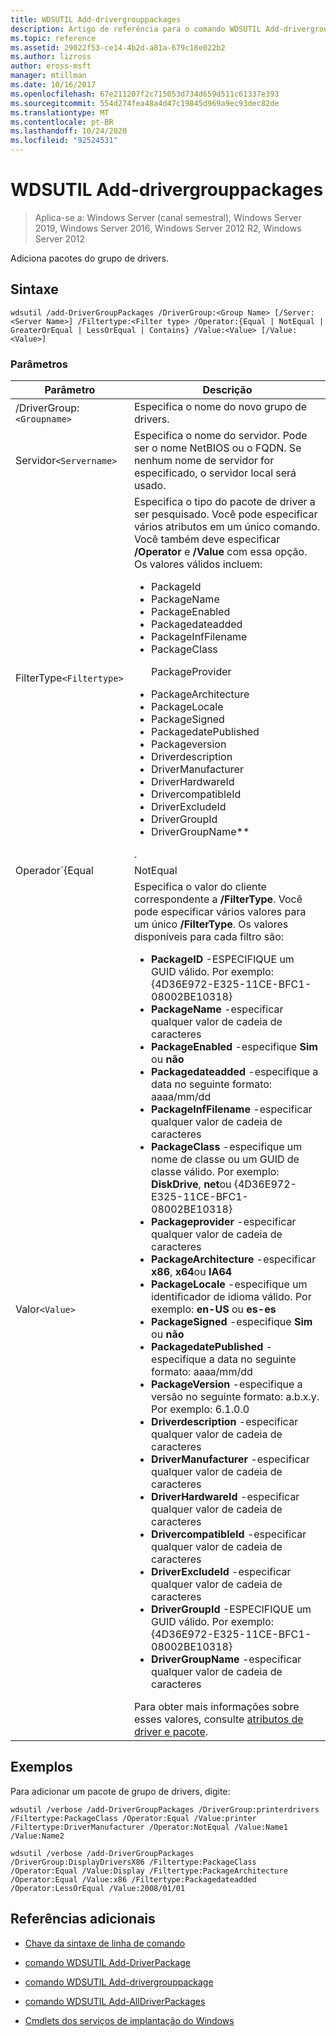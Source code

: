 ```yaml
---
title: WDSUTIL Add-drivergrouppackages
description: Artigo de referência para o comando WDSUTIL Add-drivergrouppackages, que adiciona pacotes de grupo de driver.
ms.topic: reference
ms.assetid: 29022f53-ce14-4b2d-a81a-679c18e022b2
ms.author: lizross
author: eross-msft
manager: mtillman
ms.date: 10/16/2017
ms.openlocfilehash: 67e211207f2c715053d734d659d511c61337e393
ms.sourcegitcommit: 554d274fea48a4d47c19845d969a9ec93dec82de
ms.translationtype: MT
ms.contentlocale: pt-BR
ms.lasthandoff: 10/24/2020
ms.locfileid: "92524531"
---
```

# <a name="wdsutil-add-drivergrouppackages"></a>WDSUTIL Add-drivergrouppackages

> Aplica-se a: Windows Server (canal semestral), Windows Server 2019, Windows Server 2016, Windows Server 2012 R2, Windows Server 2012

Adiciona pacotes do grupo de drivers.

## <a name="syntax"></a>Sintaxe

```
wdsutil /add-DriverGroupPackages /DriverGroup:<Group Name> [/Server:<Server Name>] /Filtertype:<Filter type> /Operator:{Equal | NotEqual | GreaterOrEqual | LessOrEqual | Contains} /Value:<Value> [/Value:<Value>]
```

### <a name="parameters"></a>Parâmetros

| Parâmetro | Descrição |
|--|--|
| /DriverGroup:`<Groupname>` | Especifica o nome do novo grupo de drivers. |
| Servidor`<Servername>` | Especifica o nome do servidor. Pode ser o nome NetBIOS ou o FQDN. Se nenhum nome de servidor for especificado, o servidor local será usado. |
| FilterType`<Filtertype>` | Especifica o tipo do pacote de driver a ser pesquisado. Você pode especificar vários atributos em um único comando. Você também deve especificar **/Operator** e **/Value** com essa opção. Os valores válidos incluem:<ul><li>PackageId</li><li>PackageName</li><li>PackageEnabled</li><li>Packagedateadded</li><li>PackageInfFilename</li><li>PackageClass<p>PackageProvider</li><li>PackageArchitecture</li><li>PackageLocale</li><li>PackageSigned</li><li>PackagedatePublished</li><li>Packageversion</li><li>Driverdescription</li><li>DriverManufacturer</li><li>DriverHardwareId</li><li>DrivercompatibleId</li><li>DriverExcludeId</li><li>DriverGroupId</li><li>DriverGroupName**</li></ul>. |
| Operador`{Equal|NotEqual|GreaterOrEqual|LessOrEqual|Contains}` | Especifica a relação entre o atributo e os valores. Você só pode especificar **Contains** com atributos de cadeia de caracteres. Você só pode especificar **EQUAL**, não **EQUAL**, **GreaterOrEqual** e **LessOrEqual** com atributos Date e Version. |
| Valor`<Value>` | Especifica o valor do cliente correspondente a **/FilterType**. Você pode especificar vários valores para um único **/FilterType**. Os valores disponíveis para cada filtro são:<ul><li>**PackageID** -ESPECIFIQUE um GUID válido. Por exemplo: {4D36E972-E325-11CE-BFC1-08002BE10318}</li><li>**PackageName** -especificar qualquer valor de cadeia de caracteres</li><li>**PackageEnabled** -especifique **Sim** ou **não**</li><li>**Packagedateadded** -especifique a data no seguinte formato: aaaa/mm/dd</li><li>**PackageInfFilename** -especificar qualquer valor de cadeia de caracteres</li><li>**PackageClass** -especifique um nome de classe ou um GUID de classe válido. Por exemplo: **DiskDrive**, **net**ou {4D36E972-E325-11CE-BFC1-08002BE10318}</li><li>**Packageprovider** -especificar qualquer valor de cadeia de caracteres</li><li>**PackageArchitecture** -especificar **x86**, **x64**ou **IA64**</li><li>**PackageLocale** -especifique um identificador de idioma válido. Por exemplo: **en-US** ou **es-es**</li><li>**PackageSigned** -especifique **Sim** ou **não**</li><li>**PackagedatePublished** -especifique a data no seguinte formato: aaaa/mm/dd</li><li>**PackageVersion** -especifique a versão no seguinte formato: a.b.x.y. Por exemplo: 6.1.0.0</li><li>**Driverdescription** -especificar qualquer valor de cadeia de caracteres</li><li>**DriverManufacturer** -especificar qualquer valor de cadeia de caracteres</li><li>**DriverHardwareId** -especificar qualquer valor de cadeia de caracteres</li><li>**DrivercompatibleId** -especificar qualquer valor de cadeia de caracteres</li><li>**DriverExcludeId** -especificar qualquer valor de cadeia de caracteres</li><li>**DriverGroupId** -ESPECIFIQUE um GUID válido. Por exemplo: {4D36E972-E325-11CE-BFC1-08002BE10318}</li><li>**DriverGroupName** -especificar qualquer valor de cadeia de caracteres</li></ul> Para obter mais informações sobre esses valores, consulte [atributos de driver e pacote](/previous-versions/windows/it-pro/windows-server-2008-R2-and-2008/dd759262(v=ws.11)). |

## <a name="examples"></a>Exemplos

Para adicionar um pacote de grupo de drivers, digite:

```
wdsutil /verbose /add-DriverGroupPackages /DriverGroup:printerdrivers /Filtertype:PackageClass /Operator:Equal /Value:printer /Filtertype:DriverManufacturer /Operator:NotEqual /Value:Name1 /Value:Name2
```

```
wdsutil /verbose /add-DriverGroupPackages /DriverGroup:DisplayDriversX86 /Filtertype:PackageClass /Operator:Equal /Value:Display /Filtertype:PackageArchitecture /Operator:Equal /Value:x86 /Filtertype:Packagedateadded /Operator:LessOrEqual /Value:2008/01/01
```

## <a name="additional-references"></a>Referências adicionais

- [Chave da sintaxe de linha de comando](command-line-syntax-key.md)

- [comando WDSUTIL Add-DriverPackage](wdsutil-add-driverpackage.md)

- [comando WDSUTIL Add-drivergrouppackage](wdsutil-add-drivergrouppackage.md)

- [comando WDSUTIL Add-AllDriverPackages](wdsutil-add-alldriverpackages.md)

- [Cmdlets dos serviços de implantação do Windows](/powershell/module/wds)
